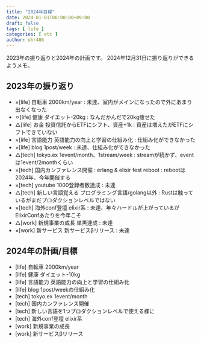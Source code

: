 ```yaml
---
title: "2024年目標"
date: 2024-01-01T00:00:00+09:00
draft: false
tags: [ life ]
categories: [ etc ]
author: ohr486
---
```


2023年の振り返りと2024年の計画です。
2024年12月31日に振り返りができるようメモ。

## 2023年の振り返り

* ×[life] 自転車 2000km/year : 未達、室内がメインになったので外にあまり出なくなった
* ⚪︎[life] 健康 ダイエット-20kg : なんだかんだで20kg痩せた
* △[life] お金 投資信託からETFにシフト、資産+1k : 資産は増えたがETFにシフトできていない
* ×[life] 言語能力 英語能力の向上と学習の仕組み化 : 仕組み化ができなかった
* ×[life] blog 1post/week : 未達、仕組み化ができなかった
* △[tech] tokyo.ex 1event/month、1stream/week : streamが続かず、eventは1event/2monthくらい
* ×[tech] 国内カンファレンス開催 : erlang & elixir fest reboot : rebootは2024年、今年開催する
* ×[tech] youtube 1000登録者数達成 : 未達
* △[tech] 新しい言語覚える プログラミング言語/golang以外 : Rustは触っているがまだプロダクションレベルではない
* ×[tech] 海外conf登壇 elixir系 : 未達、年々ハードルが上がっているがElixirConfあたりを今年こそ
* △[work] 新規事業の成長 単黒達成 : 未達
* ×[work] 新サービス 新サービスβリリース : 未達

## 2024年の計画/目標

* [life] 自転車 2000km/year
* [life] 健康 ダイエット-10kg
* [life] 言語能力 英語能力の向上と学習の仕組み化
* [life] blog 1post/weekの仕組み化
* [tech] tokyo.ex 1event/month
* [tech] 国内カンファレンス開催
* [tech] 新しい言語を1つプロダクションレベルで使える様に
* [tech] 海外conf登壇 elixir系
* [work] 新規事業の成長
* [work] 新サービスβリリース
 